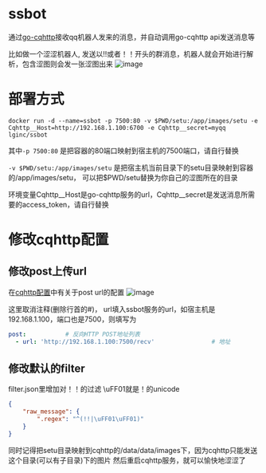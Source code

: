 # ssbot
通过[go-cqhttp](https://github.com/Mrs4s/go-cqhttp)接收qq机器人发来的消息，并自动调用go-cqhttp api发送消息等

比如做一个涩涩机器人, 发送以!!或者！！开头的群消息，机器人就会开始进行解析，包含涩图则会发一张涩图出来
![image](https://user-images.githubusercontent.com/15363011/192490956-1ea999f9-78e4-4603-b402-73c7cb181ac5.png)


# 部署方式
`docker run -d --name=ssbot -p 7500:80 -v $PWD/setu:/app/images/setu -e Cqhttp__Host=http://192.168.1.100:6700 -e Cqhttp__secret=myqq lginc/ssbot`

其中`-p 7500:80` 是把容器的80端口映射到宿主机的7500端口，请自行替换

`-v $PWD/setu:/app/images/setu` 是把宿主机当前目录下的setu目录映射到容器的/app/images/setu， 可以把$PWD/setu替换为你自己的涩图所在的目录

环境变量Cqhttp__Host是go-cqhttp服务的url，Cqhttp__secret是发送消息所需要的access_token，请自行替换

# 修改cqhttp配置

## 修改post上传url
在[cqhttp配置](https://docs.go-cqhttp.org/guide/config.html#%E9%85%8D%E7%BD%AE%E4%BF%A1%E6%81%AF)中有关于post url的配置
![image](https://user-images.githubusercontent.com/15363011/192493254-fba159a7-f721-47d3-bc5f-4e5fef3d706d.png)

这里取消注释(删除行首的#)，  url填入ssbot服务的url，如宿主机是192.168.1.100，端口也是7500，则填写为
```yaml
post:           # 反向HTTP POST地址列表
  - url: 'http://192.168.1.100:7500/recv'                # 地址
```
## 修改默认的filter
filter.json里增加对！！的过滤  \uFF01就是！的unicode
```json
{
    "raw_message": {
        ".regex": "^(!!|\uFF01\uFF01)"
    }
}
```
同时记得把setu目录映射到cqhttp的/data/data/images下，因为cqhttp只能发送这个目录(可以有子目录)下的图片
然后重启cqhttp服务，就可以愉快地涩涩了
